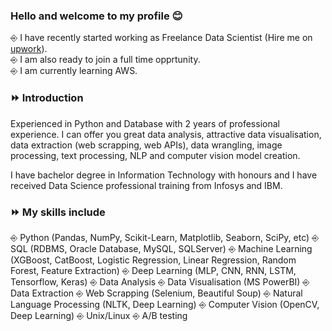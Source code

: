 ### Hello and welcome to my profile 😊

⎆ I have recently started working as Freelance Data Scientist (Hire me on <a href='https://www.upwork.com/o/profiles/users/~018931749836781421/'>upwork</a>).  
⎆ I am also ready to join a full time opprtunity.    
⎆ I am currently learning AWS.      
      
### ⏩ Introduction    
Experienced in Python and Database with 2 years of professional experience. I can offer you great data analysis, attractive data visualisation, data extraction (web scrapping, web APIs), data wrangling, image processing, text processing, NLP and computer vision model creation.

I have bachelor degree in Information Technology with honours and I have received Data Science professional training from Infosys and IBM.  

### ⏩ My skills include  
⎆ Python (Pandas, NumPy, Scikit-Learn, Matplotlib, Seaborn, SciPy, etc)
⎆ SQL (RDBMS, Oracle Database, MySQL, SQLServer)
⎆ Machine Learning (XGBoost, CatBoost, Logistic Regression, Linear Regression, Random Forest, Feature Extraction)
⎆ Deep Learning (MLP, CNN, RNN, LSTM, Tensorflow, Keras)
⎆ Data Analysis
⎆ Data Visualisation (MS PowerBI)
⎆ Data Extraction
⎆ Web Scrapping (Selenium, Beautiful Soup)
⎆ Natural Language Processing (NLTK, Deep Learning)
⎆ Computer Vision (OpenCV, Deep Learning)
⎆ Unix/Linux
⎆ A/B testing
